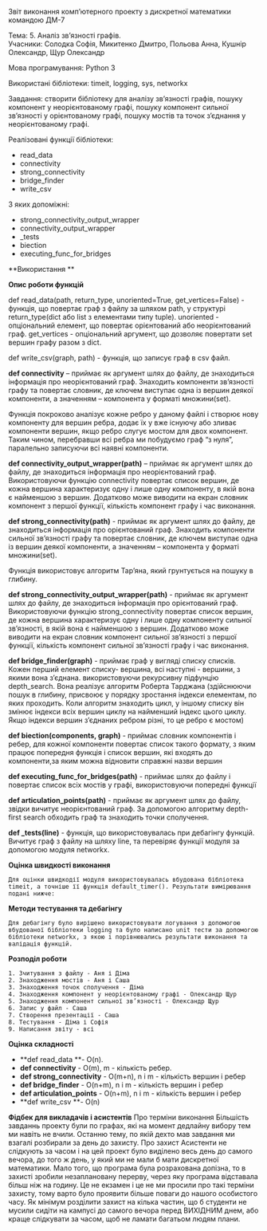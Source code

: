 Звіт виконання комп’ютерного проекту з дискретної математики командою ДМ-7

Тема: 5. Аналіз зв’язності графів. \
Учасники: Солодка Софія, Микитенко Дмитро, Польова Анна, Кушнір Олександр, Щур Олександр



Мова програмування: Python 3

Використані бібліотеки: timeit, logging, sys, networkx

Завдання: створити бібліотеку для аналізу зв’язності графів, пошуку компонент у неорієнтованому графі, пошуку компонент сильної зв’язності у орієнтованому графі, пошуку мостів та точок з’єднання у неорієнтованому графі. 

Реалізовані функції бібліотеки:



* read_data
* connectivity
* strong_connectivity
* bridge_finder
* write_csv

З яких допоміжні:



* strong_connectivity_output_wrapper
* connectivity_output_wrapper
* _tests
* biection
* executing_func_for_bridges

**Використання **

**Опис роботи функцій**

def read_data(path, return_type, unoriented=True, get_vertices=False) - функція, що повертає граф з файлу за шляхом path, у структурі return_type(dict або list з елементами типу tuple). unoriented - опціональний елемент, що повертає орієнтований або неорієнтований граф. get_vertices - опціональний аргумент, що дозволяє повертати set вершин графу разом з dict.

def write_csv(graph, path) - функція, що записує граф в csv файл.

**def connectivity** – приймає як аргумент шлях до файлу, де знаходиться інформація про неорієнтований граф. Знаходить компоненти зв’язності графу та повертає словник, де ключем виступає одна із вершин деякої компоненти, а значенням – компонента у форматі множини(set).

Функція покроково аналізує кожне ребро у даному файлі і створює нову компоненту для вершин ребра, додає їх у вже існуючу або зливає компоненти вершин, якщо ребро слугує мостом для двох компонент. Таким чином, перебравши  всі ребра ми побудуємо граф “з нуля”, паралельно записуючи всі наявні компоненти.

**def connectivity_output_wrapper(path)** – приймає як аргумент шлях до файлу, де знаходиться інформація про неорієнтований граф. Використовуючи функцію connectivity повертає список вершин, де кожна вершина характеризує одну і лише одну компоненту, в якій вона є найменшою з вершин. Додатково може виводити на екран словник компонент з першої функції, кількість компонент графу і час виконання.

**def  strong_connectivity(path)** - приймає як аргумент шлях до файлу, де знаходиться інформація про орієнтований граф. Знаходить компоненти сильної зв’язності графу та повертає словник, де ключем виступає одна із вершин деякої компоненти, а значенням – компонента у форматі множини(set).

Функція використовує алгоритм Тар’яна, який грунтується на пошуку в глибину.

**def strong_connectivity_output_wrapper(path)** - приймає як аргумент шлях до файлу, де знаходиться інформація про орієнтований граф. Використовуючи функцію strong_connectivity повертає список вершин, де кожна вершина характеризує одну і лише одну компоненту сильної зв’язності, в якій вона є найменшою з вершин. Додатково може виводити на екран словник компонент сильної зв’язності з першої функції, кількість компонент сильної зв’язності графу і час виконання.

**def bridge_finder(graph)** - приймає граф у вигляді списку списків. Кожен перший елемент списку- вершина, всі наступні - вершини, з якими вона з’єднана. використовуючи рекурсивну підфунцію depth_search. Вона реалізує алгоритм Роберта Тарджана (здійснюючи пошук в глибину, присвоює у порядку зростання індекси елементам, по яких проходить.  Коли алгоритм знаходить цикл, у іншому списку він змінює індекси всіх вершин циклу на найменший індекс цього циклу. Якщо індекси вершин з’єднаних ребром різні, то це ребро є мостом)

**def biection(components, graph)** - приймає словник компонентів і ребер, для кожної компоненти повертає список такого формату, з яким працює попередня функція і список вершин, які входять до компоненти,за яким можна відновити справжні назви вершин

**def executing_func_for_bridges(path)** - приймає шлях до файлу і повертає список всіх мостів у графі, використовуючи попередні функції

**def articulation_points(path)** - приймає як аргумент шлях до файлу, звідки вичитує неорієнтований граф. За допомогою алгоритму depth-first search обходить граф та знаходить точки сполучення.

**def _tests(line)** - функція, що використовувалась при дебагінгу функцій. Вичитує граф з файлу на шляху line, та перевіряє функції модуля за допомогою модуля networkx.

**Оцінка швидкості виконання**

	Для оцінки швидкодії модуля використовувалась вбудована бібліотека timeit, а точніше її функція default_timer(). Результати вимірювання подані нижче:





**Методи тестування та дебагінгу**

	Для дебагінгу було вирішено використовувати логування з допомогою вбудованої бібліотеки logging та було написано unit тести за допомогою бібліотеки networkx, з якою і порівнювались результати виконання та валідація функцій.

**Розподіл роботи**



	1. Зчитування з файлу - Аня і Діма
	2. Знаходження мостів - Аня і Саша
	3. Знаходження точок сполучення - Діма
	4. Знаходження компонент у неорієнтованому графі - Олександр Щур
	5. Знаходження компонент сильної зв’язності - Олександр Щур	
	6. Запис у файл - Саша
	7. Створення презентації - Саша	
	8. Тестування - Діма і Софія
	9. Написання звіту - всі

**Оцінка складності**



* **def read_data **- O(n).
* **def connectivity** - O(m), m - кількість ребер.
* **def strong_connectivity** - O(m+n), n i m - кількість вершин і ребер
* **def bridge_finder** - O(n+m), n i m - кількість вершин і ребер
* **def articulation_points** - O(n+m), n i m - кількість вершин і ребер
* **def write_csv **- O(n)

**Фідбек для викладачів і асистентів**
Про терміни виконання
 Більшість завданнь проекту були по графах, які на момент дедлайну вибору тем ми навіть не вчили. Останню тему, по якій дехто мав завдання ми взагалі розбирали за день до захисту.
Про захист
 Асистенти не слідкують за часом і на цей проект було виділено весь день до самого вечора, до того ж день, у який ми не мали б мати дискретної математики. Мало того, що програма була розрахована допізна, то в захисті зробили незаплановану перерву, через яку програма відставала більш ніж на годину. Це не екзамен і це не ми просили про такі терміни захисту, тому варто було проявити більше поваги до нашого особистого часу. Як мінімум розділити захист на кілька частин, що б студенти не мусили сидіти на кампусі до самого вечора перед ВИХІДНИМ днем, або краще слідкувати за часом, щоб не ламати багатьом людям плани.
